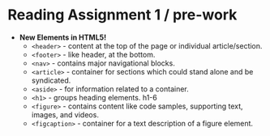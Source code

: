 # Reading Assignment 1 / pre-work

- **New Elements in HTML5!**
  - `<header>` - content at the top of the page or individual article/section.
  - `<footer>` - like header, at the bottom.
  - `<nav>` - contains major navigational blocks.
  - `<article>` - container for sections which could stand alone and be syndicated.
  - `<aside>` - for information related to a container.
  - `<h1>` - groups heading elements. h1-6
  - `<figure>` - contains content like code samples, supporting text, images, and videos.
  - `<figcaption>` - container for a text description of a figure element.